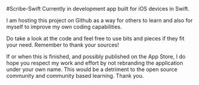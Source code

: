 #Scribe-Swift
Currently in development app built for iOS devices in Swift.

I am hosting this project on Github as a way for others to learn and also for myself to improve my own coding capabilities.

Do take a look at the code and feel free to use bits and pieces if they fit your need. Remember to thank your sources!

If or when this is finished, and possibly published on the App Store, I do hope you respect my work and effort by not rebranding the application under your own name. This would be a detriment to the open source community and community based learning. Thank you.
